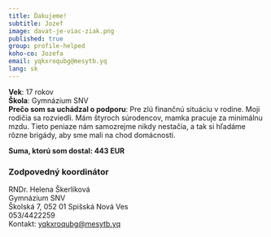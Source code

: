 ```yaml
---
title: Ďakujeme!
subtitle: Jozef
image: davat-je-viac-ziak.png
published: true
group: profile-helped
koho-co: Jozefa
email: yqkxroqubg@mesytb.yq
lang: sk
---
```

**Vek**: 17 rokov  
**Škola**: Gymnázium SNV  
**Prečo som sa uchádzal o podporu**: Pre zlú finančnú situáciu v rodine. Moji rodičia sa rozviedli. Mám štyroch súrodencov, mamka pracuje za minimálnu mzdu. Tieto peniaze nám samozrejme nikdy nestačia, a tak si hľadáme rôzne brigády, aby sme mali na chod domácnosti.  

**Suma, ktorú som dostal: 443 EUR**  

### Zodpovedný koordinátor

RNDr. Helena Škerlíková  
Gymnázium SNV  
Školská 7, 052 01 Spišská Nová Ves  
053/4422259  
Kontakt: <yqkxroqubg@mesytb.yq>
